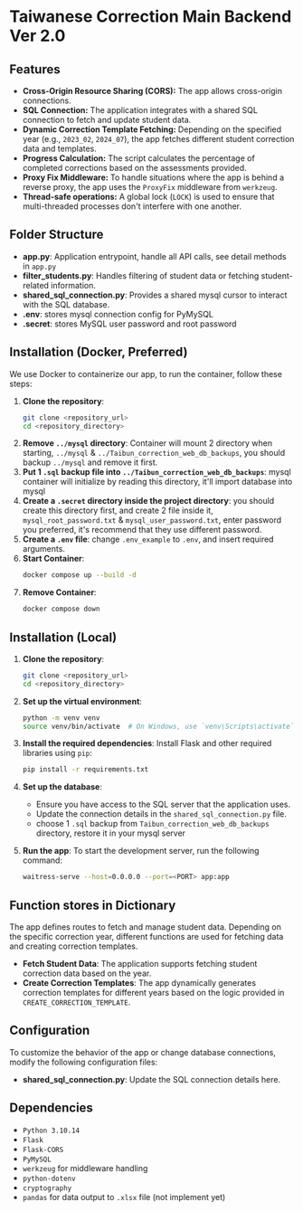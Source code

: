 # Taiwanese Correction Main Backend Ver 2.0

## Features

- **Cross-Origin Resource Sharing (CORS):** The app allows cross-origin connections.
- **SQL Connection:** The application integrates with a shared SQL connection to fetch and update student data.
- **Dynamic Correction Template Fetching:** Depending on the specified year (e.g., `2023_02`, `2024_07`), the app fetches different student correction data and templates.
- **Progress Calculation:** The script calculates the percentage of completed corrections based on the assessments provided.
- **Proxy Fix Middleware:** To handle situations where the app is behind a reverse proxy, the app uses the `ProxyFix` middleware from `werkzeug`.
- **Thread-safe operations:** A global lock (`LOCK`) is used to ensure that multi-threaded processes don't interfere with one another.

## Folder Structure

- **app.py**: Application entrypoint, handle all API calls, see detail methods in `app.py`
- **filter_students.py**: Handles filtering of student data or fetching student-related information.
- **shared_sql_connection.py**: Provides a shared mysql cursor to interact with the SQL database.
- **.env**: stores mysql connection config for PyMySQL
- **.secret**: stores MySQL user password and root password

## Installation (Docker, Preferred)

We use Docker to containerize our app, to run the container, follow these steps:

1. **Clone the repository**:
    ```bash
    git clone <repository_url>
    cd <repository_directory>
    ```
2. **Remove `../mysql` directory**:
    Container will mount 2 directory when starting, `../mysql` & `../Taibun_correction_web_db_backups`, you should backup `../mysql` and remove it first.
3. **Put 1 `.sql` backup file into `../Taibun_correction_web_db_backups`**: mysql container will initialize by reading this directory, it'll import database into mysql
4. **Create a `.secret` directory inside the project directory**: you should create this directory first, and create 2 file inside it, `mysql_root_password.txt` & `mysql_user_password.txt`, enter password you preferred, it's recommend that they use different password.
5. **Create a `.env` file**: change `.env_example` to `.env`, and insert required arguments.
6. **Start Container**:
    ```bash
   docker compose up --build -d
   ```
7. **Remove Container**:
    ```bash
   docker compose down
    ```
## Installation (Local)

1. **Clone the repository**:
    ```bash
    git clone <repository_url>
    cd <repository_directory>
    ```

2. **Set up the virtual environment**:
    ```bash
    python -m venv venv
    source venv/bin/activate  # On Windows, use `venv\Scripts\activate`
    ```

3. **Install the required dependencies**:
    Install Flask and other required libraries using `pip`:
    ```bash
    pip install -r requirements.txt
    ```

4. **Set up the database**:
    - Ensure you have access to the SQL server that the application uses.
    - Update the connection details in the `shared_sql_connection.py` file.
    - choose 1 `.sql` backup from `Taibun_correction_web_db_backups` directory, restore it in your mysql server

5. **Run the app**:
    To start the development server, run the following command:
    ```bash
    waitress-serve --host=0.0.0.0 --port=<PORT> app:app
    ```

## Function stores in Dictionary

The app defines routes to fetch and manage student data. Depending on the specific correction year, different functions are used for fetching data and creating correction templates.

- **Fetch Student Data**: The application supports fetching student correction data based on the year.
- **Create Correction Templates**: The app dynamically generates correction templates for different years based on the logic provided in `CREATE_CORRECTION_TEMPLATE`.


## Configuration

To customize the behavior of the app or change database connections, modify the following configuration files:

- **shared_sql_connection.py**: Update the SQL connection details here.

## Dependencies

- `Python 3.10.14`
- `Flask`
- `Flask-CORS`
- `PyMySQL`
- `werkzeug` for middleware handling
- `python-dotenv`
- `cryptography`
- `pandas` for data output to `.xlsx` file (not implement yet)
